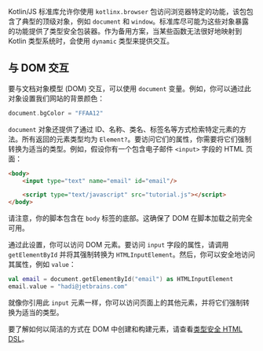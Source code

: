 [//]: # (title: 浏览器和 DOM API)

Kotlin/JS 标准库允许你使用 `kotlinx.browser` 包访问浏览器特定的功能，该包包含了典型的顶级对象，例如 `document` 和 `window`。标准库尽可能为这些对象暴露的功能提供了类型安全包装器。作为备用方案，当某些函数无法很好地映射到 Kotlin 类型系统时，会使用 `dynamic` 类型来提供交互。

## 与 DOM 交互

要与文档对象模型 (DOM) 交互，可以使用 `document` 变量。例如，你可以通过此对象设置我们网站的背景颜色：

```kotlin
document.bgColor = "FFAA12" 
```

`document` 对象还提供了通过 ID、名称、类名、标签名等方式检索特定元素的方法。所有返回的元素类型均为 `Element?`。要访问它们的属性，你需要将它们强制转换为适当的类型。例如，假设你有一个包含电子邮件 `<input>` 字段的 HTML 页面：

```html
<body>
    <input type="text" name="email" id="email"/>

    <script type="text/javascript" src="tutorial.js"></script>
</body>
```

请注意，你的脚本包含在 `body` 标签的底部。这确保了 DOM 在脚本加载之前完全可用。

通过此设置，你可以访问 DOM 元素。要访问 `input` 字段的属性，请调用 `getElementById` 并将其强制转换为 `HTMLInputElement`。然后，你可以安全地访问其属性，例如 `value`：

```kotlin
val email = document.getElementById("email") as HTMLInputElement
email.value = "hadi@jetbrains.com"
```

就像你引用此 `input` 元素一样，你可以访问页面上的其他元素，并将它们强制转换为适当的类型。

要了解如何以简洁的方式在 DOM 中创建和构建元素，请查看[类型安全 HTML DSL](typesafe-html-dsl.md)。